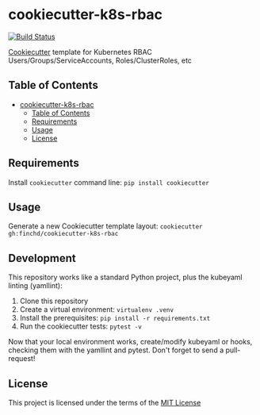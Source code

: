 cookiecutter-k8s-rbac
=====================

[![Build Status](https://travis-ci.com/finchd/cookiecutter-k8s-rbac.svg?branch=master)](https://travis-ci.com/finchd/cookiecutter-k8s-rbac)

[Cookiecutter](https://github.com/audreyr/cookiecutter ) template for Kubernetes RBAC Users/Groups/ServiceAccounts, Roles/ClusterRoles, etc

Table of Contents
-----------------

<!--ts-->
   * [cookiecutter-k8s-rbac](#cookiecutter-k8s-rbac)
      * [Table of Contents](#table-of-contents)
      * [Requirements](#requirements)
      * [Usage](#usage)
      * [License](#license)

<!-- Added by: finchd, at: 2018-11-02T20:49-07:00 -->

<!--te-->

Requirements
------------
Install `cookiecutter` command line: `pip install cookiecutter`    

Usage
-----
Generate a new Cookiecutter template layout: `cookiecutter gh:finchd/cookiecutter-k8s-rbac`

Development
-----------

This repository works like a standard Python project, plus the kubeyaml linting (yamllint):

1.  Clone this repository
2.  Create a virtual environment: `virtualenv .venv`
3.  Install the prerequisites: `pip install -r requirements.txt`
4.  Run the cookiecutter tests: `pytest -v`

Now that your local environment works, create/modify kubeyaml or hooks, checking them with the yamllint and pytest.
Don't forget to send a pull-request!

License
-------
This project is licensed under the terms of the [MIT License](/LICENSE)

